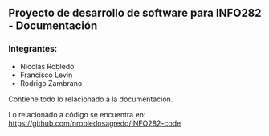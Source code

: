 ## Proyecto de desarrollo de software para INFO282 - Documentación

### Integrantes:
- Nicolás Robledo
- Francisco Levin
- Rodrigo Zambrano

Contiene todo lo relacionado a la documentación.

Lo relacionado a código se encuentra en: https://github.com/nrobledosagredo/INFO282-code

